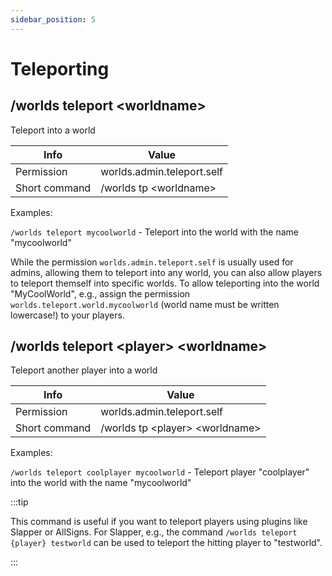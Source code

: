 ```yaml
---
sidebar_position: 5
---
```


# Teleporting

## /worlds teleport <worldname\>

Teleport into a world

| Info          | Value                      |
| ------------- | -------------------------- |
| Permission    | worlds.admin.teleport.self |
| Short command | /worlds tp <worldname\>    |

Examples:

`/worlds teleport mycoolworld` - Teleport into the world with the name "mycoolworld"

While the permission `worlds.admin.teleport.self` is usually used for admins, allowing them to teleport into any world, you can also allow players to teleport themself into specific worlds. To allow teleporting into the world "MyCoolWorld", e.g., assign the permission `worlds.teleport.world.mycoolworld` (world name must be written lowercase!) to your players.

## /worlds teleport <player\> <worldname\>

Teleport another player into a world

| Info          | Value                             |
| ------------- | --------------------------------- |
| Permission    | worlds.admin.teleport.self        |
| Short command | /worlds tp <player\> <worldname\> |

Examples:

`/worlds teleport coolplayer mycoolworld` - Teleport player "coolplayer" into the world with the name "mycoolworld"

:::tip

This command is useful if you want to teleport players using plugins like Slapper or AllSigns. For Slapper, e.g., the command `/worlds teleport {player} testworld` can be used to teleport the hitting player to "testworld".

:::
